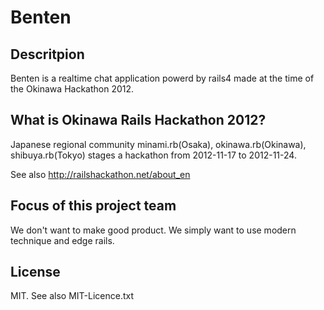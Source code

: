 # Benten #

## Descritpion ##

Benten is a realtime chat application powerd by rails4 made at the time of the Okinawa Hackathon 2012.

## What is Okinawa Rails Hackathon 2012? ##

Japanese regional community minami.rb(Osaka), okinawa.rb(Okinawa), shibuya.rb(Tokyo) stages a hackathon from 2012-11-17 to 2012-11-24.

See also http://railshackathon.net/about_en

## Focus of this project team ##

We don't want to make good product.
We simply want to use modern technique and edge rails.

## License ##

MIT. See also MIT-Licence.txt
